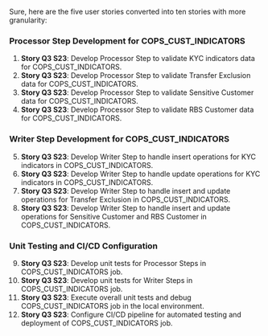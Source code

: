 Sure, here are the five user stories converted into ten stories with more granularity:

### Processor Step Development for COPS_CUST_INDICATORS

1. **Story Q3 S23**: Develop Processor Step to validate KYC indicators data for COPS_CUST_INDICATORS.
2. **Story Q3 S23**: Develop Processor Step to validate Transfer Exclusion data for COPS_CUST_INDICATORS.
3. **Story Q3 S23**: Develop Processor Step to validate Sensitive Customer data for COPS_CUST_INDICATORS.
4. **Story Q3 S23**: Develop Processor Step to validate RBS Customer data for COPS_CUST_INDICATORS.

### Writer Step Development for COPS_CUST_INDICATORS

5. **Story Q3 S23**: Develop Writer Step to handle insert operations for KYC indicators in COPS_CUST_INDICATORS.
6. **Story Q3 S23**: Develop Writer Step to handle update operations for KYC indicators in COPS_CUST_INDICATORS.
7. **Story Q3 S23**: Develop Writer Step to handle insert and update operations for Transfer Exclusion in COPS_CUST_INDICATORS.
8. **Story Q3 S23**: Develop Writer Step to handle insert and update operations for Sensitive Customer and RBS Customer in COPS_CUST_INDICATORS.

### Unit Testing and CI/CD Configuration

9. **Story Q3 S23**: Develop unit tests for Processor Steps in COPS_CUST_INDICATORS job.
10. **Story Q3 S23**: Develop unit tests for Writer Steps in COPS_CUST_INDICATORS job.
11. **Story Q3 S23**: Execute overall unit tests and debug COPS_CUST_INDICATORS job in the local environment.
12. **Story Q3 S23**: Configure CI/CD pipeline for automated testing and deployment of COPS_CUST_INDICATORS job.
